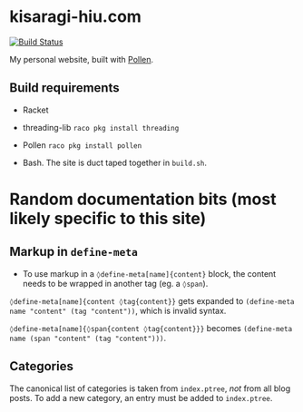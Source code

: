 # kisaragi-hiu.com

[![Build Status](https://travis-ci.org/kisaragi-hiu/kisaragi-hiu.com.svg?branch=source)](https://travis-ci.org/kisaragi-hiu/kisaragi-hiu.com)

My personal website, built with [Pollen](https://github.com/mbutterick/pollen).

## Build requirements

- Racket
- threading-lib `raco pkg install threading`
- Pollen `raco pkg install pollen`

- Bash. The site is duct taped together in `build.sh`.

# Random documentation bits (most likely specific to this site)

## Markup in `define-meta`

- To use markup in a `◊define-meta[name]{content}` block, the content needs to be wrapped in another tag (eg. a `◊span`).

`◊define-meta[name]{content ◊tag{content}}` gets expanded to `(define-meta name "content" (tag "content"))`, which is invalid syntax.

`◊define-meta[name]{◊span{content ◊tag{content}}}` becomes `(define-meta name (span "content" (tag "content")))`.

## Categories

The canonical list of categories is taken from `index.ptree`, *not* from all blog posts. To add a new category, an entry must be added to `index.ptree`.
